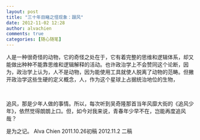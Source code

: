```yaml
---
layout: post
title: "三十年目睹之怪现象：跟风"
date: 2012-11-02 12:28
author: alvachien
comments: true
categories: [随心随笔]
---
```

人是一种很奇怪的动物，它的奇怪之处在于，它有着完整的思维和逻辑体系，却又能做出种种不能靠思维和逻辑解释的活动。也许政治学上不会赞同这个论断，因为，政治学上认为，人不是动物，因为能使用工具就使人脱离了动物的范畴。但撇开政治学这些生硬的定义概念，人，作为这个星球上占据统治地位的生物，

&nbsp;

追风，那是少年人做的事情。所以，每次听到吴奇隆那首当年风靡大街的《追风少年》，依然觉得朗朗上口。但，如今对我来说，青春年少早不在，岂能再度追风哉？

是为之记。
Alva Chien
2011.10.26初稿
2012.11.2 二稿
